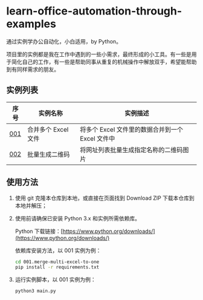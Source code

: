 # learn-office-automation-through-examples

通过实例学办公自动化，小白适用，by Python。

项目里的实例都是我在工作中遇到的一些小需求，最终形成的小工具。有一些是用于简化自己的工作，有一些是帮助同事从重复的机械操作中解放双手，希望能帮助到有同样需求的朋友。

## 实例列表

|序号|实例名称|实例描述|
|---|---|---|
|[001](./001.merge-multi-excel-to-one/)|合并多个 Excel 文件|将多个 Excel 文件里的数据合并到一个 Excel 文件中|
|[002](./002.batch-gen-qrcode/)|批量生成二维码|将网址列表批量生成指定名称的二维码图片|

## 使用方法

1. 使用 git 克隆本仓库到本地，或直接在页面找到 Download ZIP 下载本仓库到本地并解压；

2. 使用前请确保已安装 Python 3.x 和实例所需依赖库。

    Python 下载链接：[https://www.python.org/downloads/](https://www.python.org/downloads/)

    依赖库安装方法，以 001 实例为例：

    ```bash
    cd 001.merge-multi-excel-to-one
    pip install -r requirements.txt
    ```

3. 运行实例脚本，以 001 实例为例：

    ```bash
    python3 main.py
    ```